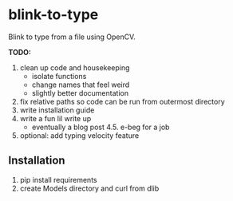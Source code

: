 # blink-to-type
Blink to type from a file using OpenCV.

**TODO:**
1. clean up code and housekeeping
	- isolate functions
	- change names that feel weird
	- slightly better documentation
2. fix relative paths so code can be run from outermost directory
3. write installation guide
4. write a fun lil write up
	- eventually a blog post
4.5. e-beg for a job
5. optional: add typing velocity feature

## Installation
1. pip install requirements
2. create Models directory and curl from dlib

